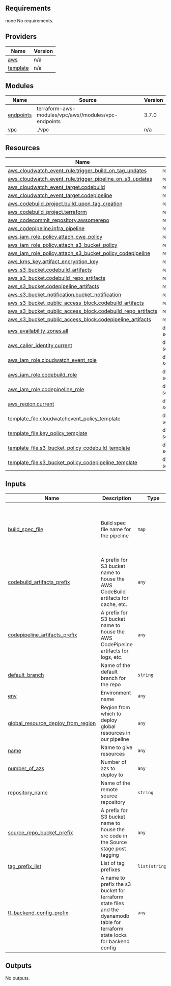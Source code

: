 <!-- BEGIN_TF_DOCS -->
## Requirements
none
No requirements.

## Providers

| Name | Version |
|------|---------|
| <a name="provider_aws"></a> [aws](#provider\_aws) | n/a |
| <a name="provider_template"></a> [template](#provider\_template) | n/a |

## Modules

| Name | Source | Version |
|------|--------|---------|
| <a name="module_endpoints"></a> [endpoints](#module\_endpoints) | terraform-aws-modules/vpc/aws//modules/vpc-endpoints | 3.7.0 |
| <a name="module_vpc"></a> [vpc](#module\_vpc) | ./vpc | n/a |

## Resources

| Name | Type |
|------|------|
| [aws_cloudwatch_event_rule.trigger_build_on_tag_updates](https://registry.terraform.io/providers/hashicorp/aws/latest/docs/resources/cloudwatch_event_rule) | resource |
| [aws_cloudwatch_event_rule.trigger_pipeline_on_s3_updates](https://registry.terraform.io/providers/hashicorp/aws/latest/docs/resources/cloudwatch_event_rule) | resource |
| [aws_cloudwatch_event_target.codebuild](https://registry.terraform.io/providers/hashicorp/aws/latest/docs/resources/cloudwatch_event_target) | resource |
| [aws_cloudwatch_event_target.codepipeline](https://registry.terraform.io/providers/hashicorp/aws/latest/docs/resources/cloudwatch_event_target) | resource |
| [aws_codebuild_project.build_upon_tag_creation](https://registry.terraform.io/providers/hashicorp/aws/latest/docs/resources/codebuild_project) | resource |
| [aws_codebuild_project.terraform](https://registry.terraform.io/providers/hashicorp/aws/latest/docs/resources/codebuild_project) | resource |
| [aws_codecommit_repository.awsomerepo](https://registry.terraform.io/providers/hashicorp/aws/latest/docs/resources/codecommit_repository) | resource |
| [aws_codepipeline.infra_pipeline](https://registry.terraform.io/providers/hashicorp/aws/latest/docs/resources/codepipeline) | resource |
| [aws_iam_role_policy.attach_cwe_policy](https://registry.terraform.io/providers/hashicorp/aws/latest/docs/resources/iam_role_policy) | resource |
| [aws_iam_role_policy.attach_s3_bucket_policy](https://registry.terraform.io/providers/hashicorp/aws/latest/docs/resources/iam_role_policy) | resource |
| [aws_iam_role_policy.attach_s3_bucket_policy_codepipeline](https://registry.terraform.io/providers/hashicorp/aws/latest/docs/resources/iam_role_policy) | resource |
| [aws_kms_key.artifact_encryption_key](https://registry.terraform.io/providers/hashicorp/aws/latest/docs/resources/kms_key) | resource |
| [aws_s3_bucket.codebuild_artifacts](https://registry.terraform.io/providers/hashicorp/aws/latest/docs/resources/s3_bucket) | resource |
| [aws_s3_bucket.codebuild_repo_artifacts](https://registry.terraform.io/providers/hashicorp/aws/latest/docs/resources/s3_bucket) | resource |
| [aws_s3_bucket.codepipeline_artifacts](https://registry.terraform.io/providers/hashicorp/aws/latest/docs/resources/s3_bucket) | resource |
| [aws_s3_bucket_notification.bucket_notification](https://registry.terraform.io/providers/hashicorp/aws/latest/docs/resources/s3_bucket_notification) | resource |
| [aws_s3_bucket_public_access_block.codebuild_artifacts](https://registry.terraform.io/providers/hashicorp/aws/latest/docs/resources/s3_bucket_public_access_block) | resource |
| [aws_s3_bucket_public_access_block.codebuild_repo_artifacts](https://registry.terraform.io/providers/hashicorp/aws/latest/docs/resources/s3_bucket_public_access_block) | resource |
| [aws_s3_bucket_public_access_block.codepipeline_artifacts](https://registry.terraform.io/providers/hashicorp/aws/latest/docs/resources/s3_bucket_public_access_block) | resource |
| [aws_availability_zones.all](https://registry.terraform.io/providers/hashicorp/aws/latest/docs/data-sources/availability_zones) | data source |
| [aws_caller_identity.current](https://registry.terraform.io/providers/hashicorp/aws/latest/docs/data-sources/caller_identity) | data source |
| [aws_iam_role.cloudwatch_event_role](https://registry.terraform.io/providers/hashicorp/aws/latest/docs/data-sources/iam_role) | data source |
| [aws_iam_role.codebuild_role](https://registry.terraform.io/providers/hashicorp/aws/latest/docs/data-sources/iam_role) | data source |
| [aws_iam_role.codepipeline_role](https://registry.terraform.io/providers/hashicorp/aws/latest/docs/data-sources/iam_role) | data source |
| [aws_region.current](https://registry.terraform.io/providers/hashicorp/aws/latest/docs/data-sources/region) | data source |
| [template_file.cloudwatchevent_policy_template](https://registry.terraform.io/providers/hashicorp/template/latest/docs/data-sources/file) | data source |
| [template_file.key_policy_template](https://registry.terraform.io/providers/hashicorp/template/latest/docs/data-sources/file) | data source |
| [template_file.s3_bucket_policy_codebuild_template](https://registry.terraform.io/providers/hashicorp/template/latest/docs/data-sources/file) | data source |
| [template_file.s3_bucket_policy_codepipeline_template](https://registry.terraform.io/providers/hashicorp/template/latest/docs/data-sources/file) | data source |

## Inputs

| Name | Description | Type | Default | Required |
|------|-------------|------|---------|:--------:|
| <a name="input_build_spec_file"></a> [build\_spec\_file](#input\_build\_spec\_file) | Build spec file name for the pipeline | `map` | <pre>{<br>  "terraform_apply": "buildspec-terraform_apply.yml",<br>  "terraform_checkov": "buildspec-terraform_checkov.yml",<br>  "terraform_plan": "buildspec-terraform_plan.yml",<br>  "terraform_tflint": "buildspec-terraform_tflint.yml"<br>}</pre> | no |
| <a name="input_codebuild_artifacts_prefix"></a> [codebuild\_artifacts\_prefix](#input\_codebuild\_artifacts\_prefix) | A prefix for S3 bucket name to house the AWS CodeBuild artifacts for cache, etc. | `any` | n/a | yes |
| <a name="input_codepipeline_artifacts_prefix"></a> [codepipeline\_artifacts\_prefix](#input\_codepipeline\_artifacts\_prefix) | A prefix for S3 bucket name to house the AWS CodePipeline artifacts for logs, etc. | `any` | n/a | yes |
| <a name="input_default_branch"></a> [default\_branch](#input\_default\_branch) | Name of the default branch for the repo | `string` | `"main"` | no |
| <a name="input_env"></a> [env](#input\_env) | Environment name | `any` | n/a | yes |
| <a name="input_global_resource_deploy_from_region"></a> [global\_resource\_deploy\_from\_region](#input\_global\_resource\_deploy\_from\_region) | Region from which to deploy global resources in our pipeline | `any` | n/a | yes |
| <a name="input_name"></a> [name](#input\_name) | Name to give resources | `any` | n/a | yes |
| <a name="input_number_of_azs"></a> [number\_of\_azs](#input\_number\_of\_azs) | Number of azs to deploy to | `any` | n/a | yes |
| <a name="input_repository_name"></a> [repository\_name](#input\_repository\_name) | Name of the remote source repository | `string` | `"awsome-infra-project"` | no |
| <a name="input_source_repo_bucket_prefix"></a> [source\_repo\_bucket\_prefix](#input\_source\_repo\_bucket\_prefix) | A prefix for S3 bucket name to house the src code in the Source stage post tagging | `any` | n/a | yes |
| <a name="input_tag_prefix_list"></a> [tag\_prefix\_list](#input\_tag\_prefix\_list) | List of tag prefixes | `list(string)` | n/a | yes |
| <a name="input_tf_backend_config_prefix"></a> [tf\_backend\_config\_prefix](#input\_tf\_backend\_config\_prefix) | A name to prefix the s3 bucket for terraform state files and the dyanamodb table for terraform state locks for backend config | `any` | n/a | yes |

## Outputs

No outputs.
<!-- END_TF_DOCS -->
